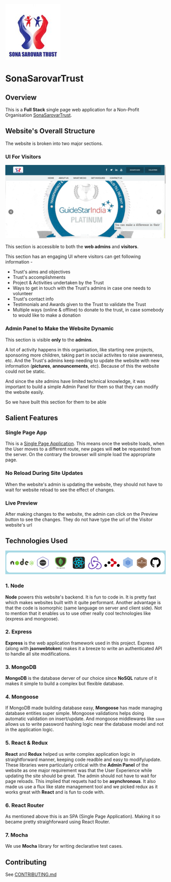 ![logo](readme-resources/logo.jpg)
# SonaSarovarTrust

## Overview

This is a **Full Stack** single page web application for a
Non-Profit Organisation [SonaSarovarTrust](http://www.sonasarovartrust.org).

## Website's Overall Structure

The website is broken into two major sections.

### UI For Visitors

![visitor site](readme-resources/visitor.png)

This section is accessible to both the **web admins** and **visitors**.

This section has an engaging UI where visitors can get following information -
  * Trust's aims and objectives
  * Trust's accomplishments
  * Project & Activities undertaken by the Trust
  * Ways to get in touch with the Trust's admins in case one needs
    to volunteer
  * Trust's contact info
  * Testimonials and Awards given to the Trust to validate the Trust
  * Multiple ways (online & offline) to donate to the trust, in case somebody to would
    like to make a donation

### Admin Panel to Make the Website Dynamic

This section is visible **only** to the **admins**.

A lot of activity happens in this organisation, like starting new
projects, sponsoring more children, taking part in social activites to
raise awareness, etc. And the Trust's admins keep needing to update the website
with new information (**pictures**, **announcements**, etc). Because of this
the website could not be static.

And since the site admins have limited technical knowledge, it was important
to build a simple Admin Panel for them so that they can modify the website
easily.

So we have built this section for them to be able

## Salient Features

### Single Page App

This is a [Single Page Application](https://en.wikipedia.org/wiki/Single-page_application).
This means once the website loads, when the User moves to a different route, new pages will
**not** be requested from the server. On the contrary the browser will simple load the
appropriate page.

### No Reload During Site Updates

When the website's admin is updating the website, they should not have to wait for website
reload to see the effect of changes.

### Live Preview

After making changes to the website, the admin can click on the Preview button to see the changes.
They do not have type the url of the Visitor website's url

## Technologies Used
![tech stack](readme-resources/tech-stack.png)

### 1. Node

**Node** powers this website's backend. It is fun to code in. It is pretty fast which makes
websites built with it quite performant. Another advantage is that the code is isomorphic
(same language on server and client side). Not to mention that it enables us to use other
really cool technologies like (express and mongoose).

### 2. Express

**Express** is the web application framework used in this project. Express (along with
**jsonwebtoken**) makes it a breeze to write an authenticated API to handle all site
modifications.

### 3. MongoDB

**MongoDB** is the database derver of our choice since **NoSQL**  nature of it makes
it simple to build a complex but flexible database.

### 4. Mongoose

If MongoDB made building database easy, **Mongoose** has made managing database entities
super simple. Mongoose validations helps doing automatic validation on insert/update.
And mongoose middlewares like `save` allows us to write password hashing logic near the
database model and not in the application logic.

### 5. React & Redux

**React** and **Redux** helped us write complex application logic in straightforward
manner, keeping code readble and easy to modify/update.
These libraries were particularly critical with the **Admin Panel** of the website as
one major requirement was that the User Experience while updating the site should
be great. The admin should not have to wait for page reloads. This implied that requets
had to be **asynchronous**. It also made us use a flux like state management tool and
we picked redux as it works great with **React** and is fun to code with.

### 6. React Router

As mentioned above this is an SPA (Single Page Application). Making it so became pretty
straighforward using React Router.

### 7. Mocha

We use **Mocha** library for writing declarative test cases.

## Contributing

See [CONTRIBUTING.md](CONTRIBUTING.md)
